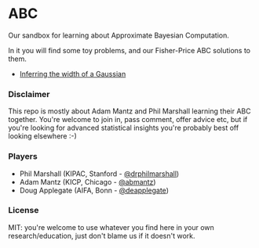 # ABC
Our sandbox for learning about Approximate Bayesian Computation.

In it you will find some toy problems, and our Fisher-Price ABC solutions to them. 

* [Inferring the width of a Gaussian](https://github.com/drphilmarshall/ABC/blob/master/GaussianWidth.md)

### Disclaimer

This repo is mostly about Adam Mantz and Phil Marshall learning their ABC together. You're welcome to join in, pass comment, offer advice etc, but if you're looking for advanced statistical insights you're probably best off looking elsewhere :-)

### Players

* Phil Marshall (KIPAC, Stanford - [@drphilmarshall](https://github.com/drphilmarshall))
* Adam Mantz (KICP, Chicago - [@abmantz](https://github.com/abmantz))
* Doug Applegate (AIFA, Bonn - [@deapplegate](https://github.com/deapplegate))

### License

MIT: you're welcome to use whatever you find here in your own research/education, just don't blame us if it doesn't work. 
